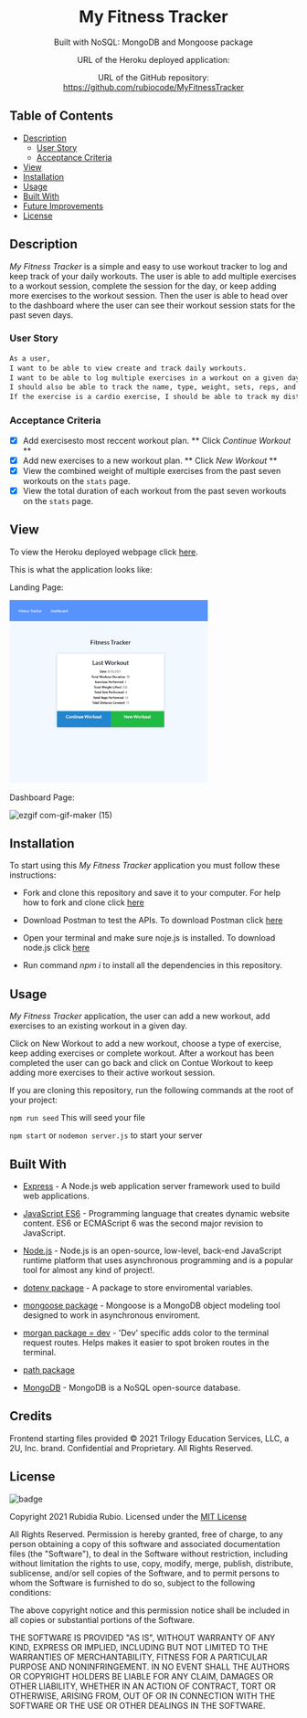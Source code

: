 <div align="center">

# My Fitness Tracker


Built with NoSQL: MongoDB and Mongoose package

URL of the Heroku deployed application: 

URL of the GitHub repository: https://github.com/rubiocode/MyFitnessTracker

</div>

## Table of Contents 

* [Description](#description)
    * [User Story](#user-story)
    * [Acceptance Criteria](#acceptance-criteria)
* [View](#view)
* [Installation](#installation)
* [Usage](#usage)
* [Built With](#built-with)
* [Future Improvements](#future-improvements)
* [License](#license)

## Description

_My Fitness Tracker_ is a simple and easy to use workout tracker to log and keep track of your daily workouts. The user is able to add multiple exercises to a workout session, complete the session for the day, or keep adding more exercises to the workout session. Then the user is able to head over to the dashboard where the user can see their workout session stats for the past seven days.  

### User Story

```md
As a user, 
I want to be able to view create and track daily workouts. 
I want to be able to log multiple exercises in a workout on a given day. 
I should also be able to track the name, type, weight, sets, reps, and duration of exercise. 
If the exercise is a cardio exercise, I should be able to track my distance traveled.
```

### Acceptance Criteria

- [x] Add exercisesto most reccent workout plan. ** Click _Continue Workout_ **
- [x] Add new exercises to a new workout plan. ** Click _New Workout_ **
- [x] View the combined weight of multiple exercises from the past seven workouts on the `stats` page.
- [x] View the total duration of each workout from the past seven workouts on the `stats` page.

## View

To view the Heroku deployed webpage click [here]().

This is what the application looks like:

Landing Page: 

<img src="public/img/Main.png" alt="Landing Page" style="height: 20rem ; width:20 rem;"/>



Dashboard Page:

![ezgif com-gif-maker (15)](https://user-images.githubusercontent.com/78938193/131294351-ce6db5f2-cc29-4a7d-a992-24e0569bf9be.gif)

## Installation 

To start using this _My Fitness Tracker_ application you must follow these instructions:

* Fork and clone this repository and save it to your computer. For help how to fork and clone click [here](https://guides.github.com/activities/forking/) 

* Download Postman to test the APIs. To download Postman click [here](https://www.postman.com/downloads/)

* Open your terminal and make sure noje.js is installed. To download node.js click [here](https://nodejs.org/en/download/)

* Run command _npm i_ to install all the dependencies in this repository. 

## Usage

_My Fitness Tracker_ application, the user can add a new workout, add exercises to an existing workout in a given day.

Click on New Workout to add a new workout, choose a type of exercise, keep adding exercises or complete workout. After a workout has been completed the user can go back and click on Contue Workout to keep adding more exercises to their active workout session. 

If you are cloning this repository, run the following commands at the root of your project:

`npm run seed` This will seed your file

`npm start` or `nodemon server.js` to start your server


## Built With

* [Express](https://expressjs.com/) - A Node.js web application server framework used to build web applications.

* [JavaScript ES6](https://www.w3schools.com/Js/js_es6.asp) - Programming language that creates dynamic website content. ES6 or ECMAScript 6 was the second major revision to JavaScript.

* [Node.js](https://nodejs.dev/learn/) - Node.js is an open-source, low-level, back-end JavaScript runtime platform that uses asynchronous programming and is a popular tool for almost any kind of project!.

* [dotenv package](https://nodejs.dev/learn/) - A package to store enviromental variables.

* [mongoose package](https://www.npmjs.com/package/mongoose) - Mongoose is a MongoDB object modeling tool designed to work in asynchronous enviroment. 

* [morgan package = dev](https://www.npmjs.com/package/morgan) - 'Dev' specific adds color to the terminal request routes. Helps makes it easier to spot broken routes in the terminal. 

* [path package](https://www.npmjs.com/package/npm-path) 

* [MongoDB](https://www.tutorialspoint.com/mongodb/index.htm) - MongoDB is a NoSQL open-source database. 


## Credits

Frontend starting files provided © 2021 Trilogy Education Services, LLC, a 2U, Inc. brand. Confidential and Proprietary. All Rights Reserved.


## License

![badge](https://img.shields.io/badge/License-mit-blue)

Copyright 2021 Rubidia Rubio. Licensed under the [MIT License](https://opensource.org/licenses/MIT)

All Rights Reserved. Permission is hereby granted, free of charge, to any person obtaining a copy of this software and associated documentation files (the "Software"), to deal in the Software without restriction, including without limitation the rights to use, copy, modify, merge, publish, distribute, sublicense, and/or sell copies of the Software, and to permit persons to whom the Software is furnished to do so, subject to the following conditions:

The above copyright notice and this permission notice shall be included in all copies or substantial portions of the
Software.

THE SOFTWARE IS PROVIDED "AS IS", WITHOUT WARRANTY OF ANY KIND, EXPRESS OR IMPLIED, INCLUDING BUT NOT LIMITED TO THE
WARRANTIES OF MERCHANTABILITY, FITNESS FOR A PARTICULAR PURPOSE AND NONINFRINGEMENT. IN NO EVENT SHALL THE AUTHORS OR
COPYRIGHT HOLDERS BE LIABLE FOR ANY CLAIM, DAMAGES OR OTHER LIABILITY, WHETHER IN AN ACTION OF CONTRACT, TORT OR
OTHERWISE, ARISING FROM, OUT OF OR IN CONNECTION WITH THE SOFTWARE OR THE USE OR OTHER DEALINGS IN THE SOFTWARE.